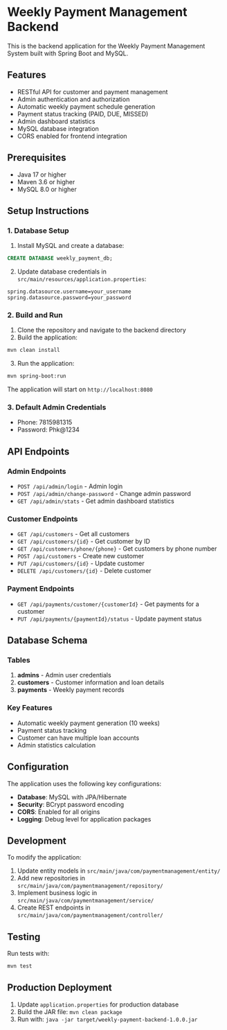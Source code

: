 # Weekly Payment Management Backend

This is the backend application for the Weekly Payment Management System built with Spring Boot and MySQL.

## Features

- RESTful API for customer and payment management
- Admin authentication and authorization
- Automatic weekly payment schedule generation
- Payment status tracking (PAID, DUE, MISSED)
- Admin dashboard statistics
- MySQL database integration
- CORS enabled for frontend integration

## Prerequisites

- Java 17 or higher
- Maven 3.6 or higher
- MySQL 8.0 or higher

## Setup Instructions

### 1. Database Setup

1. Install MySQL and create a database:
```sql
CREATE DATABASE weekly_payment_db;
```

2. Update database credentials in `src/main/resources/application.properties`:
```properties
spring.datasource.username=your_username
spring.datasource.password=your_password
```

### 2. Build and Run

1. Clone the repository and navigate to the backend directory
2. Build the application:
```bash
mvn clean install
```

3. Run the application:
```bash
mvn spring-boot:run
```

The application will start on `http://localhost:8080`

### 3. Default Admin Credentials

- Phone: 7815981315
- Password: Phk@1234

## API Endpoints

### Admin Endpoints
- `POST /api/admin/login` - Admin login
- `POST /api/admin/change-password` - Change admin password
- `GET /api/admin/stats` - Get admin dashboard statistics

### Customer Endpoints
- `GET /api/customers` - Get all customers
- `GET /api/customers/{id}` - Get customer by ID
- `GET /api/customers/phone/{phone}` - Get customers by phone number
- `POST /api/customers` - Create new customer
- `PUT /api/customers/{id}` - Update customer
- `DELETE /api/customers/{id}` - Delete customer

### Payment Endpoints
- `GET /api/payments/customer/{customerId}` - Get payments for a customer
- `PUT /api/payments/{paymentId}/status` - Update payment status

## Database Schema

### Tables
1. **admins** - Admin user credentials
2. **customers** - Customer information and loan details
3. **payments** - Weekly payment records

### Key Features
- Automatic weekly payment generation (10 weeks)
- Payment status tracking
- Customer can have multiple loan accounts
- Admin statistics calculation

## Configuration

The application uses the following key configurations:

- **Database**: MySQL with JPA/Hibernate
- **Security**: BCrypt password encoding
- **CORS**: Enabled for all origins
- **Logging**: Debug level for application packages

## Development

To modify the application:

1. Update entity models in `src/main/java/com/paymentmanagement/entity/`
2. Add new repositories in `src/main/java/com/paymentmanagement/repository/`
3. Implement business logic in `src/main/java/com/paymentmanagement/service/`
4. Create REST endpoints in `src/main/java/com/paymentmanagement/controller/`

## Testing

Run tests with:
```bash
mvn test
```

## Production Deployment

1. Update `application.properties` for production database
2. Build the JAR file: `mvn clean package`
3. Run with: `java -jar target/weekly-payment-backend-1.0.0.jar`